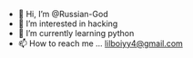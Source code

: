 - 👋 Hi, I’m @Russian-God
- 👀 I’m interested in hacking
- 🌱 I’m currently learning python
- 📫 How to reach me ... lilboiyy4@gmail.com

